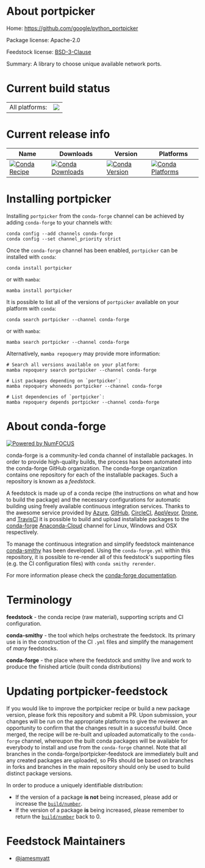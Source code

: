 About portpicker
================

Home: https://github.com/google/python_portpicker

Package license: Apache-2.0

Feedstock license: [BSD-3-Clause](https://github.com/conda-forge/portpicker-feedstock/blob/main/LICENSE.txt)

Summary: A library to choose unique available network ports.

Current build status
====================


<table><tr><td>All platforms:</td>
    <td>
      <a href="https://dev.azure.com/conda-forge/feedstock-builds/_build/latest?definitionId=12354&branchName=main">
        <img src="https://dev.azure.com/conda-forge/feedstock-builds/_apis/build/status/portpicker-feedstock?branchName=main">
      </a>
    </td>
  </tr>
</table>

Current release info
====================

| Name | Downloads | Version | Platforms |
| --- | --- | --- | --- |
| [![Conda Recipe](https://img.shields.io/badge/recipe-portpicker-green.svg)](https://anaconda.org/conda-forge/portpicker) | [![Conda Downloads](https://img.shields.io/conda/dn/conda-forge/portpicker.svg)](https://anaconda.org/conda-forge/portpicker) | [![Conda Version](https://img.shields.io/conda/vn/conda-forge/portpicker.svg)](https://anaconda.org/conda-forge/portpicker) | [![Conda Platforms](https://img.shields.io/conda/pn/conda-forge/portpicker.svg)](https://anaconda.org/conda-forge/portpicker) |

Installing portpicker
=====================

Installing `portpicker` from the `conda-forge` channel can be achieved by adding `conda-forge` to your channels with:

```
conda config --add channels conda-forge
conda config --set channel_priority strict
```

Once the `conda-forge` channel has been enabled, `portpicker` can be installed with `conda`:

```
conda install portpicker
```

or with `mamba`:

```
mamba install portpicker
```

It is possible to list all of the versions of `portpicker` available on your platform with `conda`:

```
conda search portpicker --channel conda-forge
```

or with `mamba`:

```
mamba search portpicker --channel conda-forge
```

Alternatively, `mamba repoquery` may provide more information:

```
# Search all versions available on your platform:
mamba repoquery search portpicker --channel conda-forge

# List packages depending on `portpicker`:
mamba repoquery whoneeds portpicker --channel conda-forge

# List dependencies of `portpicker`:
mamba repoquery depends portpicker --channel conda-forge
```


About conda-forge
=================

[![Powered by
NumFOCUS](https://img.shields.io/badge/powered%20by-NumFOCUS-orange.svg?style=flat&colorA=E1523D&colorB=007D8A)](https://numfocus.org)

conda-forge is a community-led conda channel of installable packages.
In order to provide high-quality builds, the process has been automated into the
conda-forge GitHub organization. The conda-forge organization contains one repository
for each of the installable packages. Such a repository is known as a *feedstock*.

A feedstock is made up of a conda recipe (the instructions on what and how to build
the package) and the necessary configurations for automatic building using freely
available continuous integration services. Thanks to the awesome service provided by
[Azure](https://azure.microsoft.com/en-us/services/devops/), [GitHub](https://github.com/),
[CircleCI](https://circleci.com/), [AppVeyor](https://www.appveyor.com/),
[Drone](https://cloud.drone.io/welcome), and [TravisCI](https://travis-ci.com/)
it is possible to build and upload installable packages to the
[conda-forge](https://anaconda.org/conda-forge) [Anaconda-Cloud](https://anaconda.org/)
channel for Linux, Windows and OSX respectively.

To manage the continuous integration and simplify feedstock maintenance
[conda-smithy](https://github.com/conda-forge/conda-smithy) has been developed.
Using the ``conda-forge.yml`` within this repository, it is possible to re-render all of
this feedstock's supporting files (e.g. the CI configuration files) with ``conda smithy rerender``.

For more information please check the [conda-forge documentation](https://conda-forge.org/docs/).

Terminology
===========

**feedstock** - the conda recipe (raw material), supporting scripts and CI configuration.

**conda-smithy** - the tool which helps orchestrate the feedstock.
                   Its primary use is in the construction of the CI ``.yml`` files
                   and simplify the management of *many* feedstocks.

**conda-forge** - the place where the feedstock and smithy live and work to
                  produce the finished article (built conda distributions)


Updating portpicker-feedstock
=============================

If you would like to improve the portpicker recipe or build a new
package version, please fork this repository and submit a PR. Upon submission,
your changes will be run on the appropriate platforms to give the reviewer an
opportunity to confirm that the changes result in a successful build. Once
merged, the recipe will be re-built and uploaded automatically to the
`conda-forge` channel, whereupon the built conda packages will be available for
everybody to install and use from the `conda-forge` channel.
Note that all branches in the conda-forge/portpicker-feedstock are
immediately built and any created packages are uploaded, so PRs should be based
on branches in forks and branches in the main repository should only be used to
build distinct package versions.

In order to produce a uniquely identifiable distribution:
 * If the version of a package **is not** being increased, please add or increase
   the [``build/number``](https://docs.conda.io/projects/conda-build/en/latest/resources/define-metadata.html#build-number-and-string).
 * If the version of a package **is** being increased, please remember to return
   the [``build/number``](https://docs.conda.io/projects/conda-build/en/latest/resources/define-metadata.html#build-number-and-string)
   back to 0.

Feedstock Maintainers
=====================

* [@jamesmyatt](https://github.com/jamesmyatt/)

